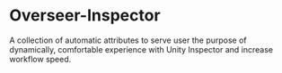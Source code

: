 # Overseer-Inspector
A collection of automatic attributes to serve user the purpose of dynamically, comfortable experience with Unity Inspector and increase workflow speed.
